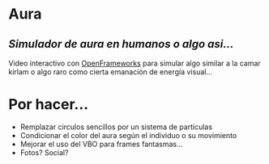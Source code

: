 # Aura
## _Simulador de aura en humanos o algo asi..._

Video interactivo con [OpenFrameworks](http://openframeworks.cc/) para simular algo similar a la camar kirlam o algo raro como cierta emanación de energía visual...

# Por hacer...

- Remplazar circulos sencillos por un sistema de particulas
- Condicionar el color del aura según el individuo o su movimiento
- Mejorar el uso del VBO para frames fantasmas...
- Fotos? Social?
